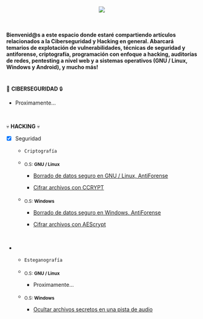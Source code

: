 <h1 align="center"><img src="https://user-images.githubusercontent.com/75953873/179371259-cdf3480f-6c6a-48dd-b32f-bf111ce0a664.png"></h1>

</br>

**Bienvenid@s a este espacio donde estaré compartiendo artículos relacionados a la Ciberseguridad y Hacking en general. Abarcará temarios de explotación de vulnerabilidades, técnicas de seguridad y antiforense, criptografía, programación con enfoque a hacking, auditorías de redes, pentesting a nivel web y a sistemas operativos (GNU / Linux, Windows y Android), y mucho más!**

<h1 align="center"></h1>

:mag_right: **CIBERSEGURIDAD** :lock:
- Proximamente...

</br>

:skull: **HACKING** :skull:

- [x] Seguridad
    - `Criptografía`
  
  - <sub>O.S: **GNU / Linux**</sub>
    - <a href="https://github.com/R3LI4NT/articulos/blob/main/Seguridad/Criptograf%C3%ADa/GNU-Linux/shred.md" target="_blank">Borrado de datos seguro en GNU / Linux, AntiForense</a>
    
    - <a href="https://github.com/R3LI4NT/articulos/blob/main/Seguridad/Criptograf%C3%ADa/GNU-Linux/ccrypt.md" target="_blank">Cifrar archivos con CCRYPT</a>
    
  - <sub>O.S: **Windows**</sub>
    - <a href="https://github.com/R3LI4NT/articulos/blob/main/Seguridad/Criptograf%C3%ADa/Windows/bitkiller_shredder.md" target="_blank">Borrado de datos seguro en Windows, AntiForense</a>
    
    - <a href="https://github.com/R3LI4NT/articulos/blob/main/Seguridad/Criptograf%C3%ADa/Windows/AEScrypt.md" target="_blank">Cifrar archivos con AEScrypt</a>
     
</br>
 
- 
  - `Esteganografía`
  
  - <sub>O.S: **GNU / Linux**</sub>
    - Proximamente...

  - <sub>O.S: **Windows**</sub>
    - <a href="" target="_blank">Ocultar archivos secretos en una pista de audio</a>
    
    
    
    
    
<h1 align="center"></h1>
